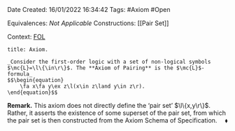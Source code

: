 <br />
<br />

Date Created: 16/01/2022 16:34:42
Tags: #Axiom #Open

Equivalences: _Not Applicable_
Constructions: [[Pair Set]]

Context: [$\textrm{FOL}$](obsidian://open?file=First%20Order%20Logic)

``` ad-Axiom
title: Axiom.

_Consider the first-order logic with a set of non-logical symbols $\mc{L}=\l\{\in\r\}$. The **Axiom of Pairing** is the $\mc{L}$-formula_
$$\begin{equation}
    \fa x\fa y\ex z\l(x\in z\land y\in z\r).
\end{equation}$$

```

**Remark.** This axiom does not directly define the $\textrm{`}$pair set$\textrm{'}$ $\l\{x,y\r\}$. Rather, it asserts the existence of some superset of the pair set, from which the pair set is then constructed from the Axiom Schema of Specification.<span style="float:right;">$\blacklozenge$</span>
